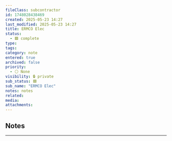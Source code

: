 ```yaml
---
fileClass: subcontractor
id: 1748028438469
created: 2025-05-23 14:27
last_modified: 2025-05-23 14:27
title: ERMCO Elec
status:
  - 🟩 complete
type: 
tags: 
category: note
entered: true
archived: false
priority:
  - ⚪ None
visibility: 🔒 private
sub_status: 🟩
sub_name: "ERMCO Elec"
notes: notes
related: 
media: 
attachments:
---
```


## Notes
---


